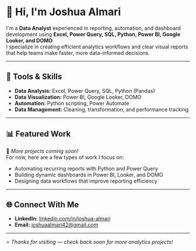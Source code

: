 # 👋 Hi, I'm Joshua Almari

I'm a **Data Analyst** experienced in reporting, automation, and dashboard development using **Excel, Power Query, SQL, Python, Power BI, Google Looker, and DOMO**.  
I specialize in creating efficient analytics workflows and clear visual reports that help teams make faster, more data-informed decisions.

---

## 🧰 Tools & Skills
- **Data Analysis:** Excel, Power Query, SQL, Python (Pandas)
- **Data Visualization:** Power BI, Google Looker, DOMO
- **Automation:** Python scripting, Power Automate
- **Data Management:** Cleaning, transformation, and performance tracking

---

## 📊 Featured Work
🧩 *More projects coming soon!*  
For now, here are a few types of work I focus on:
- Automating recurring reports with Python and Power Query  
- Building dynamic dashboards in Power BI, Looker, and DOMO  
- Designing data workflows that improve reporting efficiency  

---

## 🌐 Connect With Me
- **LinkedIn:** [linkedin.com/in/joshua-almari](https://www.linkedin.com/in/joshua-almari-675731313/)
- **Email:** [joshuaalmari42@gmail.com](mailto:joshuaalmari42@gmail.com)

---

⭐ *Thanks for visiting — check back soon for more analytics projects!*
